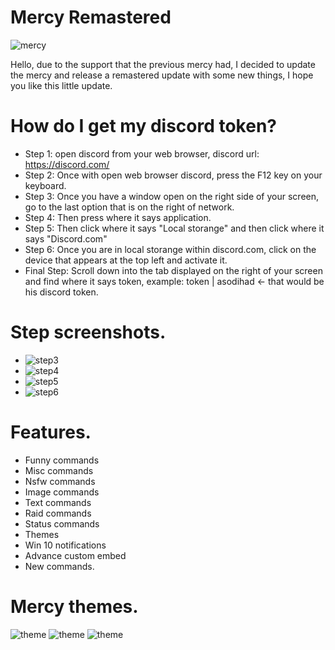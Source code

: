 # Mercy Remastered

![mercy](https://i.imgur.com/Vachpka.jpg)

Hello, due to the support that the previous mercy had, I decided to update the mercy and release a remastered update with some new things, I hope you like this little update.

# How do I get my discord token?

- Step 1: open discord from your web browser, discord url: https://discord.com/
- Step 2: Once with open web browser discord, press the F12 key on your keyboard.
- Step 3: Once you have a window open on the right side of your screen, go to the last option that is on the right of network.
- Step 4: Then press where it says application.
- Step 5: Then click where it says "Local storange" and then click where it says "Discord.com"
- Step 6: Once you are in local storange within discord.com, click on the device that appears at the top left and activate it.
- Final Step: Scroll down into the tab displayed on the right of your screen and find where it says token, example: token | asodihad <- that would be his discord token.
# Step screenshots.
- ![step3](https://i.imgur.com/AB8hyHX.png)
- ![step4](https://i.imgur.com/5hSBB2C.png)
- ![step5](https://i.imgur.com/b6tozXx.png)
- ![step6](https://i.imgur.com/OYNdHyV.png)
# Features.
- Funny commands
- Misc commands
- Nsfw commands
- Image commands
- Text commands
- Raid commands
- Status commands
- Themes
- Win 10 notifications
- Advance custom embed
- New commands.
# Mercy themes.
![theme](https://i.imgur.com/kFl9kL1.png)
![theme](https://i.imgur.com/0h5H0fh.png)
![theme](https://i.imgur.com/hSgF2op.png)
